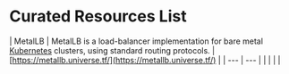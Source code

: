 # Curated Resources List

| MetalLB | MetalLB is a load-balancer implementation for bare metal [Kubernetes](https://kubernetes.io/) clusters, using standard routing protocols. | [https://metallb.universe.tf/](https://metallb.universe.tf/) |
| --- | --- |
|  |  |  |

